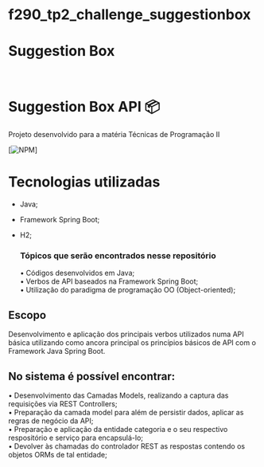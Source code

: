 # f290_tp2_challenge_suggestionbox
<h1>Suggestion Box</h1>
<br>

# Suggestion Box API 📦
Projeto desenvolvido para a matéria Técnicas de Programação II

[![NPM](https://img.shields.io/npm/l/react)]


# Tecnologias utilizadas
- Java;
- Framework Spring Boot;
- H2;

  <h3>Tópicos que serão encontrados nesse repositório<br></h3>
  • Códigos desenvolvidos em Java;<br>
  • Verbos de API baseados na Framework Spring Boot;<br>
  • Utilização do paradigma de programação OO (Object-oriented);<br>

## Escopo
Desenvolvimento e aplicação dos principais verbos utilizados numa API básica utilizando como ancora principal os princípios básicos de API com o Framework Java Spring Boot.

## No sistema é possível encontrar:
 •	Desenvolvimento das Camadas Models, realizando a captura das requisições via REST Controllers; <br>
 •	Preparação da camada model para além de persistir dados, aplicar as regras de negócio da API; <br>
 •	Preparação e aplicação da entidade categoria e o seu respectivo respositório e serviço para encapsulá-lo; <br>
 •	Devolver às chamadas do controlador REST as respostas contendo os objetos ORMs de tal entidade; <br>
 
